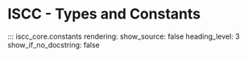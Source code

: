 # **ISCC** - Types and Constants

::: iscc_core.constants
    rendering:
        show_source: false
        heading_level: 3
        show_if_no_docstring: false
